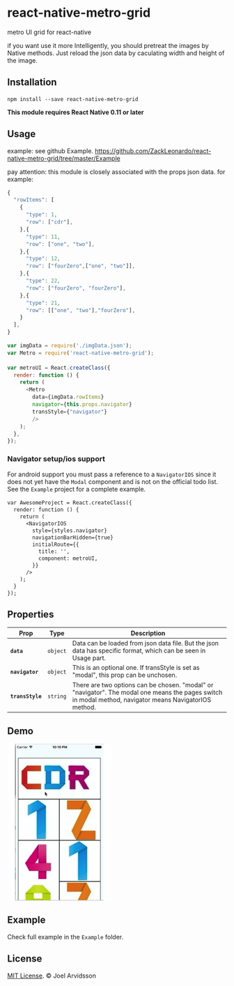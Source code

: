 # react-native-metro-grid
metro UI grid for react-native

if you want use it more Intelligently, you should pretreat the images by Native methods. Just reload the json data by caculating width and height of the image.

## Installation

```
npm install --save react-native-metro-grid
```

**This module requires React Native 0.11 or later**

## Usage

example: see github Example.
https://github.com/ZackLeonardo/react-native-metro-grid/tree/master/Example

pay attention: this module is closely associated with the props json data.
for example:
```js
{
  "rowItems": [
    {
      "type": 1,
      "row": ["cdr"],
    },{
      "type": 11,
      "row": ["one", "two"],
    },{
      "type": 12,
      "row": ["fourZero",["one", "two"]],
    },{
      "type": 22,
      "row": ["fourZero", "fourZero"],
    },{
      "type": 21,
      "row": [["one", "two"],"fourZero"],
    }
  ],
}

```

```js
var imgData = require('./imgData.json');
var Metro = require('react-native-metro-grid');

var metroUI = React.createClass({
  render: function () {
    return (
      <Metro
        data={imgData.rowItems}
        navigator={this.props.navigator}
        transStyle={"navigator"}
        />
    );
  },
});

```

### Navigator setup/ios support

For android support you must pass a reference to a `NavigatorIOS` since it does not yet have the `Modal` component and is not on the official todo list. See the `Example` project for a complete example.

```
var AwesomeProject = React.createClass({
  render: function () {
    return (
      <NavigatorIOS
        style={styles.navigator}
        navigationBarHidden={true}
        initialRoute={{
          title: '',
          component: metroUI,
        }}
      />
    );
  }
});
```

## Properties

| Prop | Type | Description |
|---|---|---|
|**`data`**|`object`| Data can be loaded from json data file. But the json data has specific format, which can be seen in Usage part.|
|**`navigator`**|`object`| This is an optional one. If transStyle is set as "modal", this prop can be unchosen.|
|**`transStyle`**|`string`| There are two options can be chosen. "modal" or "navigator". The modal one means the pages switch in modal method, navigator means NavigatorIOS method.|

## Demo

![Demo](https://raw.githubusercontent.com/ZackLeonardo/react-native-metro-grid/master/metroUI.gif)

## Example

Check full example in the `Example` folder.

## License

[MIT License](http://opensource.org/licenses/mit-license.html). © Joel Arvidsson
